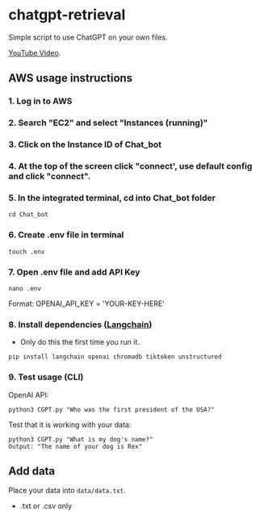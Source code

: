 # chatgpt-retrieval

Simple script to use ChatGPT on your own files.

[YouTube Video](https://youtu.be/9AXP7tCI9PI).

## AWS usage instructions

### 1. Log in to AWS

### 2. Search "EC2" and select "Instances (running)"

### 3. Click on the Instance ID of Chat_bot

### 4. At the top of the screen click "connect', use default config and click "connect".

### 5. In the integrated terminal, cd into Chat_bot folder
```
cd Chat_bot
```
### 6. Create .env file in terminal
```
touch .env
```
### 7. Open .env file and add API Key
```
nano .env
```
Format: OPENAI_API_KEY = 'YOUR-KEY-HERE'
### 8. Install dependencies ([Langchain](https://github.com/hwchase17/langchain)) 
- Only do this the first time you run it.
```
pip install langchain openai chromadb tiktoken unstructured
```

### 9. Test usage (CLI)
OpenAI API:
```
python3 CGPT.py "Who was the first president of the USA?"
```

Test that it is working with your data:
```
python3 CGPT.py "What is my dog's name?"
Output: "The name of your dog is Rex"
```

## Add data

 Place your data into `data/data.txt`.
 - .txt or .csv only
